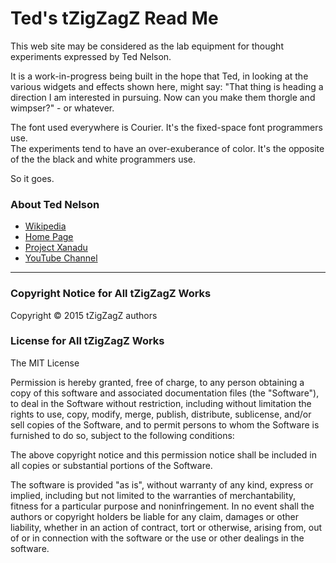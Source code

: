 Ted's tZigZagZ Read Me
===


This web site may be considered as the lab equipment for thought experiments expressed by Ted Nelson.

It is a work-in-progress being built in the hope that Ted, in looking at the various widgets and effects shown here, might say:
"That thing is heading a direction I am interested in pursuing. Now can you make them thorgle and wimpser?" - or whatever.

The font used everywhere is Courier. It's the fixed-space font programmers use.  
The experiments tend to have an over-exuberance of color. It's the opposite of the the black and white programmers use.

So it goes.

### About Ted Nelson

* [Wikipedia]( http://en.wikipedia.org/wiki/Ted_Nelson )
* [Home Page]( http://ted.hyperland.com/ )
* [Project Xanadu]( http://www.xanadu.net/ )
* [YouTube Channel]( https://www.youtube.com/user/TheTedNelson )

***

### Copyright Notice for All tZigZagZ Works

Copyright &copy; 2015 tZigZagZ authors

### License for All tZigZagZ Works

The MIT License

Permission is hereby granted, free of charge, to any person obtaining a copy of this software and associated documentation files (the "Software"), to deal in the Software without restriction, including without limitation the rights to use, copy, modify, merge, publish, distribute, sublicense, and/or sell copies of the Software, and to permit persons to whom the Software is furnished to do so, subject to the following conditions:

The above copyright notice and this permission notice shall be included in all copies or substantial portions of the Software.

The software is provided "as is", without warranty of any kind, express or implied, including but not limited to the warranties of merchantability, fitness for a particular purpose and noninfringement. In no event shall the authors or copyright holders be liable for any claim, damages or other liability, whether in an action of contract, tort or otherwise, arising from, out of or in connection with the software or the use or other dealings in the software.

